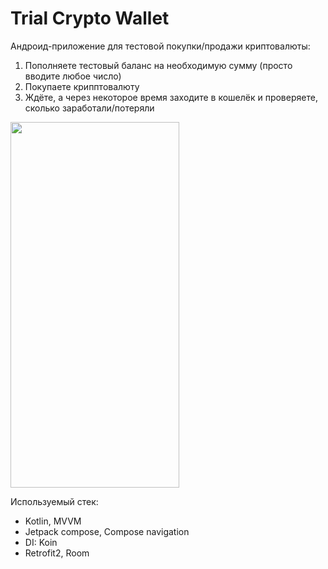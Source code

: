 # Trial Crypto Wallet

Андроид-приложение для тестовой покупки/продажи криптовалюты:
1. Пополняете тестовый баланс на необходимую сумму (просто вводите любое число)
2. Покупаете крипптовалюту
3. Ждёте, а через некоторое время заходите в кошелёк и проверяете, сколько заработали/потеряли

<img src="https://github.com/ExpeCode/Trial-Crypto-Wallet/assets/38325089/284a53cb-4327-4f79-bd1f-a697c2620d87" width="270" height="585">

Используемый стек:
- Kotlin, MVVM
- Jetpack compose, Compose navigation
- DI: Koin
- Retrofit2, Room
